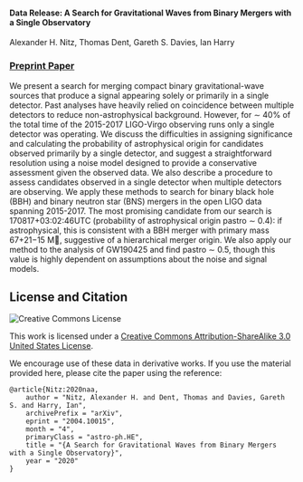 #### Data Release: A Search for Gravitational Waves from Binary Mergers with a Single Observatory
Alexander H. Nitz, Thomas Dent, Gareth S. Davies, Ian Harry

### [Preprint Paper](https://arxiv.org/pdf/2004.10015.pdf)
We present a search for merging compact binary gravitational-wave sources that produce a signal
appearing solely or primarily in a single detector. Past analyses have heavily relied on coincidence
between multiple detectors to reduce non-astrophysical background. However, for ∼ 40% of the total
time of the 2015-2017 LIGO-Virgo observing runs only a single detector was operating. We discuss
the difficulties in assigning significance and calculating the probability of astrophysical origin for candidates observed primarily by a single detector, and suggest a straightforward resolution using a noise
model designed to provide a conservative assessment given the observed data. We also describe a
procedure to assess candidates observed in a single detector when multiple detectors are observing.
We apply these methods to search for binary black hole (BBH) and binary neutron star (BNS) mergers in the open LIGO data spanning 2015-2017. The most promising candidate from our search is
170817+03:02:46UTC (probability of astrophysical origin pastro ∼ 0.4): if astrophysical, this is consistent with a BBH merger with primary mass 67+21−15 M, suggestive of a hierarchical merger origin. We
also apply our method to the analysis of GW190425 and find pastro ∼ 0.5, though this value is highly
dependent on assumptions about the noise and signal models.

## License and Citation

![Creative Commons License](https://i.creativecommons.org/l/by-sa/3.0/us/88x31.png "Creative Commons License")

This work is licensed under a [Creative Commons Attribution-ShareAlike 3.0 United States License](http://creativecommons.org/licenses/by-sa/3.0/us/).

We encourage use of these data in derivative works. If you use the material provided here, please cite the paper using the reference:

```
@article{Nitz:2020naa,
    author = "Nitz, Alexander H. and Dent, Thomas and Davies, Gareth S. and Harry, Ian",
    archivePrefix = "arXiv",
    eprint = "2004.10015",
    month = "4",
    primaryClass = "astro-ph.HE",
    title = "{A Search for Gravitational Waves from Binary Mergers with a Single Observatory}",
    year = "2020"
}

```
